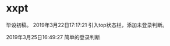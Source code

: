 # xxpt
毕设初稿。
2019年3月22日17:17:21
引入top状态栏，添加未登录判断。

2019年3月25日16:49:27
简单的登录判断
<script language="JavaScript">
    var us = "${sessionScope.user.uId}";
    if (0==us.trim().length){
        alert("请登录后操作！")
        window.location.href="login";
    }
</script>
